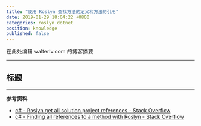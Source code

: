 ```yaml
---
title: "使用 Roslyn 查找方法的定义和方法的引用"
date: 2019-01-29 18:04:22 +0800
categories: roslyn dotnet
position: knowledge
published: false
---
```


在此处编辑 walterlv.com 的博客摘要

---

<div id="toc"></div>

## 标题

---

**参考资料**

- [c# - Roslyn get all solution project references - Stack Overflow](https://stackoverflow.com/questions/49834732/roslyn-get-all-solution-project-references)
- [c# - Finding all references to a method with Roslyn - Stack Overflow](https://stackoverflow.com/questions/31861762/finding-all-references-to-a-method-with-roslyn)
